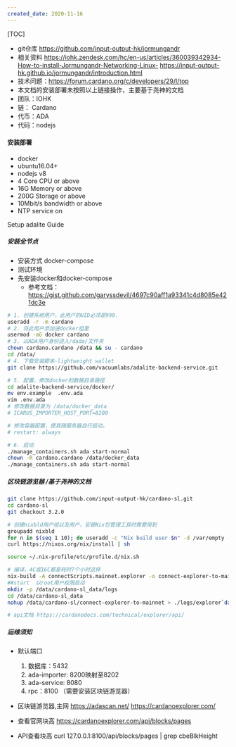 ```yaml
---
created_date: 2020-11-16
---
```


[TOC]

- git仓库
  https://github.com/input-output-hk/jormungandr
- 相关资料
  https://iohk.zendesk.com/hc/en-us/articles/360039342934-How-to-install-Jormungandr-Networking-Linux-
  https://input-output-hk.github.io/jormungandr/introduction.html
- 技术问题：https://forum.cardano.org/c/developers/29/l/top
- 本文档的安装部署未按照以上链接操作，主要基于尧神的文档
- 团队：IOHK
- 链： Cardano
- 代币：ADA
- 代码：nodejs

#### 安装部署

- docker
- ubuntu16.04+
- nodejs v8
- 4 Core CPU or above
- 16G Memory or above
- 200G Storage or above
- 10Mbit/s bandwidth or above
- NTP service on

Setup adalite Guide

##### 安装全节点

- 安装方式 docker-compose
- 测试环境
- 先安装docker和docker-compose
  - 参考文档： https://gist.github.com/garyssdevil/4697c90aff1a93341c4d8085e421dc3e

```bash
# 1. 创建系统用户，此用户的UID必须是999.
useradd -r -m cardano
# 2. 将此用户添加进docker组里
usermod -aG docker cardano
# 3. 以ADA用户身份进入/dada/文件夹
chown cardano.cardano /data && su - cardano
cd /data/
# 4. 下载安装脚本-lightweight wallet
git clone https://github.com/vacuumlabs/adalite-backend-service.git

# 5. 配置，修改docker的数据目录路径
cd adalite-backend-service/docker/
mv env.example	.env.ada
vim .env.ada 
# 修改数据目录为 /data/docker_data
# ICARUS_IMPORTER_HOST_PORT=8200

# 修改容器配置，使其随服务器自行启动。
# restart: always

# 6. 启动
./manage_containers.sh ada start-normal
chown -R cardano.cardano /data/docker_data
./manage_containers.sh ada start-normal
```

##### 区块链游览器 /基于尧神的文档

```bash
git clone https://github.com/input-output-hk/cardano-sl.git
cd cardano-sl
git checkout 3.2.0 

# 创建nixbld用户组以及用户，安装Nix包管理工具时需要用到 
groupadd nixbld 
for n in $(seq 1 10); do useradd -c "Nix build user $n" -d /var/empty -g nixbld -G nixbld -M -N -r -s "$(which nologin)" nixbld$n; done
curl https://nixos.org/nix/install | sh

source ~/.nix-profile/etc/profile.d/nix.sh

# 编译，4C或16C都是耗时7个小时这样
nix-build -A connectScripts.mainnet.explorer -o connect-explorer-to-mainnet
##start  以root用户权限启动
mkdir -p /data/cardano-sl_data/logs
cd /data/cardano-sl_data
nohup /data/cardano-sl/connect-explorer-to-mainnet > ./logs/explorer`date '+%Y%m%d%H%M%S'`.log 2>&1 &

# api文档 https://cardanodocs.com/technical/explorer/api/

```

##### 运维须知

- 默认端口

  1. 数据库：5432
  2. ada-importer: 8200映射至8202
  3. ada-service: 8080
  4. rpc：8100 （需要安装区块链游览器）

- 区块链游览器,主网
  https://adascan.net/
  https://cardanoexplorer.com/

- 查看官网块高
  https://cardanoexplorer.com/api/blocks/pages

- API查看块高
  curl 127.0.0.1:8100/api/blocks/pages | grep cbeBlkHeight
